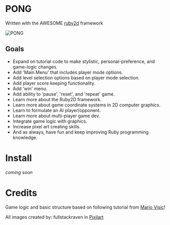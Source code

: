 # PONG
Written with the AWESOME [ruby2d](http://www.ruby2d.com/) framework

![PONG]()

## Goals

- Expand on tutorial code to make stylistic, personal-preference, and game-logic changes.
- Add 'Main Menu' that includes player mode options.
- Add level selection options based on player mode selection.
- Add player score keeping functionality.
- Add 'win' menu.
- Add ability to 'pause', 'reset', and 'repeat' game.
- Learn more about the Ruby2D framework.
- Learn more about game coordinate systems in 2D computer graphics.
- Learn to formulate an AI player/opponent.
- Learn more about multi-player game dev.
- Integrate game logic with graphics.
- Increase pixel art creating skills.
- And as always, have fun and keep improving Ruby programming knowledge.

# Install

*coming soon*

# Credits 

Game logic and basic structure based on following tutorial from [Mario Visic](https://github.com/mariovisic/ruby2d-games/tree/main/03%20-%20Pong)!

All images created by: fullstackraven in [Pixilart](https://www.pixilart.com/draw)